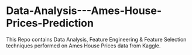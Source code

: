 # Data-Analysis---Ames-House-Prices-Prediction
This Repo contains Data Analysis, Feature Engineering &amp; Feature Selection techniques performed on Ames House Prices data from Kaggle.
